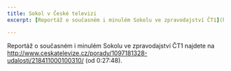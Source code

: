 ```yaml
---
title: Sokol v České televizi
excerpt: [Reportáž o současném i minulém Sokolu ve zpravodajství ČT1](http://www.ceskatelevize.cz/porady/1097181328-udalosti/218411000100310/) (od 0:27:48)

---
```


Reportáž o současném i minulém Sokolu ve zpravodajství ČT1 najdete na <http://www.ceskatelevize.cz/porady/1097181328-udalosti/218411000100310/> (od 0:27:48).